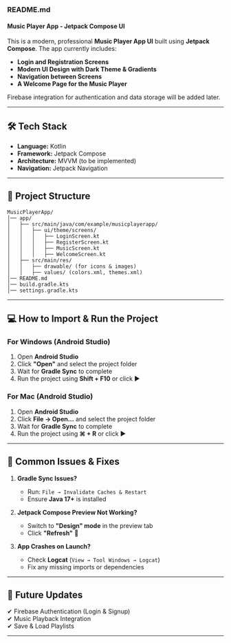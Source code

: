 ### **README.md**  

#### **Music Player App - Jetpack Compose UI**  
This is a modern, professional **Music Player App UI** built using **Jetpack Compose**. The app currently includes:  
- **Login and Registration Screens**  
- **Modern UI Design with Dark Theme & Gradients**  
- **Navigation between Screens**  
- **A Welcome Page for the Music Player**  

Firebase integration for authentication and data storage will be added later.  

---

## **🛠️ Tech Stack**
- **Language:** Kotlin  
- **Framework:** Jetpack Compose  
- **Architecture:** MVVM (to be implemented)  
- **Navigation:** Jetpack Navigation  

---

## **📂 Project Structure**
```
MusicPlayerApp/
│── app/
│   ├── src/main/java/com/example/musicplayerapp/
│   │   ├── ui/theme/screens/  
│   │   │   ├── LoginScreen.kt  
│   │   │   ├── RegisterScreen.kt  
│   │   │   ├── MusicScreen.kt  
│   │   │   ├── WelcomeScreen.kt  
│   ├── src/main/res/  
│   │   ├── drawable/ (for icons & images)  
│   │   ├── values/ (colors.xml, themes.xml)  
│── README.md  
│── build.gradle.kts  
│── settings.gradle.kts  
```
---

## **💻 How to Import & Run the Project**

### **For Windows (Android Studio)**
1. Open **Android Studio**  
2. Click **"Open"** and select the project folder  
3. Wait for **Gradle Sync** to complete  
4. Run the project using **Shift + F10** or click ▶️  

### **For Mac (Android Studio)**
1. Open **Android Studio**  
2. Click **File → Open…** and select the project folder  
3. Wait for **Gradle Sync** to complete  
4. Run the project using **⌘ + R** or click ▶️  

---

## **🔧 Common Issues & Fixes**
1. **Gradle Sync Issues?**  
   - Run: `File → Invalidate Caches & Restart`  
   - Ensure **Java 17+** is installed  

2. **Jetpack Compose Preview Not Working?**  
   - Switch to **"Design" mode** in the preview tab  
   - Click **"Refresh"** 🔄  

3. **App Crashes on Launch?**  
   - Check **Logcat** (`View → Tool Windows → Logcat`)  
   - Fix any missing imports or dependencies  

---

## **🚀 Future Updates**
✔ Firebase Authentication (Login & Signup)  
✔ Music Playback Integration  
✔ Save & Load Playlists  


---
